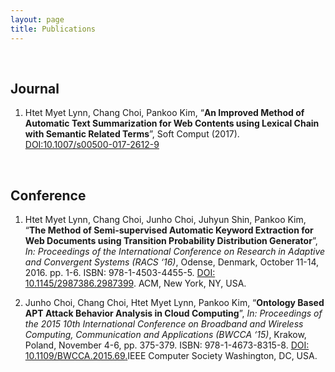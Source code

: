 ```yaml
---
layout: page
title: Publications
---
```


 

Journal
-------

1.  Htet Myet Lynn, Chang Choi, Pankoo Kim, “**An Improved Method of Automatic
    Text Summarization for Web Contents using Lexical Chain with Semantic
    Related Terms**”, Soft Comput (2017).
    [DOI:10.1007/s00500-017-2612-9](http://link.springer.com/article/10.1007/s00500-017-2612-9)

 

Conference
----------

1.  Htet Myet Lynn, Chang Choi, Junho Choi, Juhyun Shin, Pankoo Kim, “**The
    Method of Semi-supervised Automatic Keyword Extraction for Web Documents
    using Transition Probability Distribution Generator**”, *In: Proceedings of
    the International Conference on Research in Adaptive and Convergent Systems
    (RACS ‘16)*, Odense, Denmark, October 11-14, 2016. pp. 1-6. ISBN:
    978-1-4503-4455-5. [DOI:
    10.1145/2987386.2987399](https://doi.org/10.1145/2987386.2987399). ACM, New
    York, NY, USA.

2.  Junho Choi, Chang Choi, Htet Myet Lynn, Pankoo Kim, “**Ontology Based APT
    Attack Behavior Analysis in Cloud Computing**”, *In: Proceedings of the 2015
    10th International Conference on Broadband and Wireless Computing,
    Communication and Applications (BWCCA ‘15)*, Krakow, Poland, November 4-6,
    pp. 375-379. ISBN: 978-1-4673-8315-8. [DOI:
    10.1109/BWCCA.2015.69](http://ieeexplore.ieee.org/document/7424851/)[.](https://doi.org/10.1109/BWCCA.2015.6)IEEE
    Computer Society Washington, DC, USA.
